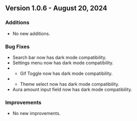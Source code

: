 ## Version 1.0.6 - August 20, 2024

### Additions
- No new additions.

### Bug Fixes
- Search bar now has dark mode compatibility.
- Settings menu now has dark mode compatibility.
- - Gif Toggle now has dark mode compatibility.
- - Theme select now has dark mode compatibility.
- Aura amount input field now has dark mode compatibility.

### Improvements
- No new improvements.
